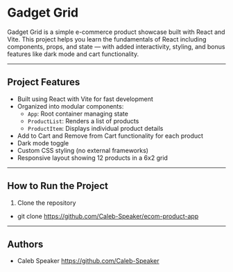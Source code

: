 # Gadget Grid

Gadget Grid is a simple e-commerce product showcase built with React and Vite. This project helps you learn the fundamentals of React including components, props, and state — with added interactivity, styling, and bonus features like dark mode and cart functionality.

---

## Project Features

- Built using React with Vite for fast development  
- Organized into modular components:
  - `App`: Root container managing state
  - `ProductList`: Renders a list of products
  - `ProductItem`: Displays individual product details
- Add to Cart and Remove from Cart functionality for each product
- Dark mode toggle  
- Custom CSS styling (no external frameworks)  
- Responsive layout showing 12 products in a 6x2 grid

---

## How to Run the Project

1. Clone the repository
- git clone https://github.com/Caleb-Speaker/ecom-product-app

---

## Authors

- Caleb Speaker https://github.com/Caleb-Speaker
